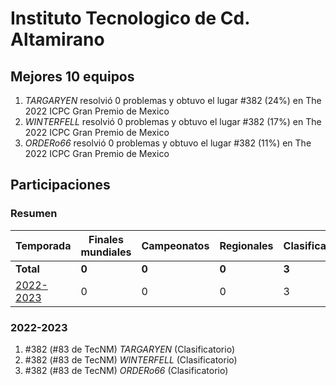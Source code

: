 # Instituto Tecnologico de Cd. Altamirano

## Mejores 10 equipos

1. _TARGARYEN_ resolvió 0 problemas y obtuvo el lugar #382 (24%) en The 2022 ICPC Gran Premio de Mexico
1. _WINTERFELL_ resolvió 0 problemas y obtuvo el lugar #382 (17%) en The 2022 ICPC Gran Premio de Mexico
1. _ORDERo66_ resolvió 0 problemas y obtuvo el lugar #382 (11%) en The 2022 ICPC Gran Premio de Mexico

## Participaciones

### Resumen

| Temporada | Finales mundiales | Campeonatos | Regionales | Clasificatorios | Equipos |
| --- | --- | --- | --- | --- | --- |
| **Total** | **0** | **0** | **0** | **3** | **3** |
| [2022-2023](#2022-2023) | 0 | 0 | 0 | 3 | 3 |

### 2022-2023

1. #382 (#83 de TecNM) _TARGARYEN_ (Clasificatorio)
1. #382 (#83 de TecNM) _WINTERFELL_ (Clasificatorio)
1. #382 (#83 de TecNM) _ORDERo66_ (Clasificatorio)



